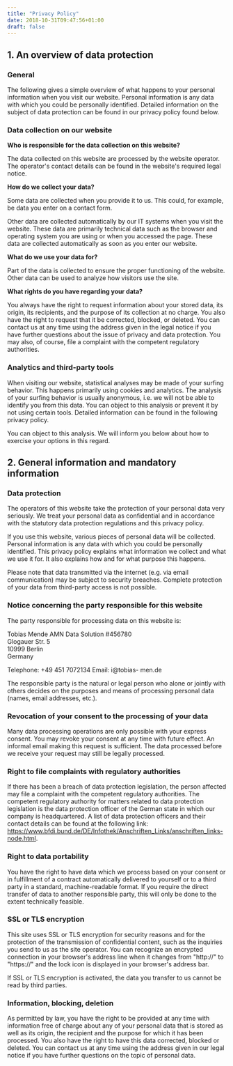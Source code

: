 ```yaml
---
title: "Privacy Policy"
date: 2018-10-31T09:47:56+01:00
draft: false
---
```



<h2>1. An overview of data protection</h2>
<h3>General</h3>
The following gives a simple overview of what happens to your personal information when you visit our website. Personal information is any data with which you could be personally identified. Detailed information on the subject of data protection can be found in our privacy policy found below.
<h3>Data collection on our website</h3>
<strong>Who is responsible for the data collection on this website?</strong>

The data collected on this website are processed by the website operator. The operator's contact details can be found in the website's required legal notice.

<strong>How do we collect your data?</strong>

Some data are collected when you provide it to us. This could, for example, be data you enter on a contact form.

Other data are collected automatically by our IT systems when you visit the website. These data are primarily technical data such as the browser and operating system you are using or when you accessed the page. These data are collected automatically as soon as you enter our website.

<strong>What do we use your data for?</strong>

Part of the data is collected to ensure the proper functioning of the website. Other data can be used to analyze how visitors use the site.

<strong>What rights do you have regarding your data?</strong>

You always have the right to request information about your stored data, its origin, its recipients, and the purpose of its collection at no charge. You also have the right to request that it be corrected, blocked, or deleted. You can contact us at any time using the address given in the legal notice if you have further questions about the issue of privacy and data protection. You may also, of course, file a complaint with the competent regulatory authorities.
<h3>Analytics and third-party tools</h3>
When visiting our website, statistical analyses may be made of your surfing behavior. This happens primarily using cookies and analytics. The analysis of your surfing behavior is usually anonymous, i.e. we will not be able to identify you from this data. You can object to this analysis or prevent it by not using certain tools. Detailed information can be found in the following privacy policy.

You can object to this analysis. We will inform you below about how to exercise your options in this regard.
<h2>2. General information and mandatory information</h2>
<h3>Data protection</h3>
The operators of this website take the protection of your personal data very seriously. We treat your personal data as confidential and in accordance with the statutory data protection regulations and this privacy policy.

If you use this website, various pieces of personal data will be collected. Personal information is any data with which you could be personally identified. This privacy policy explains what information we collect and what we use it for. It also explains how and for what purpose this happens.

Please note that data transmitted via the internet (e.g. via email communication) may be subject to security breaches. Complete protection of your data from third-party access is not possible.
<h3>Notice concerning the party responsible for this website</h3>
The party responsible for processing data on this website is:

Tobias Mende
AMN Data Solution #456780<br />
Glogauer Str. 5<br />
10999 Berlin<br />
Germany

Telephone: +49 451 7072134
Email: i@tobias- men.de

The responsible party is the natural or legal person who alone or jointly with others decides on the purposes and means of processing personal data (names, email addresses, etc.).
<h3>Revocation of your consent to the processing of your data</h3>
Many data processing operations are only possible with your express consent. You may revoke your consent at any time with
future effect. An informal email making this request is sufficient. The data processed before we receive your request may still be legally processed.
<h3>Right to file complaints with regulatory authorities</h3>
If there has been a breach of data protection legislation, the person affected may file a complaint with the competent regulatory authorities. The competent regulatory authority for matters related to data protection legislation is the data protection officer of the German state in which our company is headquartered. A list of data protection officers and their contact details can be found at the following link: <a href="https://www.bfdi.bund.de/DE/Infothek/Anschriften_Links/anschriften_links- node.html" target="_blank" rel="noopener">https://www.bfdi.bund.de/DE/Infothek/Anschriften_Links/anschriften_links- node.html</a>.
<h3>Right to data portability</h3>
You have the right to have data which we process based on your consent or in fulfillment of a contract automatically delivered to yourself or to a third party in a standard, machine-readable format. If you require the direct transfer of data to another responsible party, this will only be done to the extent technically feasible.
<h3>SSL or TLS encryption</h3>
This site uses SSL or TLS encryption for security reasons and for the protection of the transmission of confidential content, such as the inquiries you send to us as the site operator. You can recognize an encrypted connection in your browser's address line when it changes from "http://" to "https://" and the lock icon is displayed in your browser's address bar.

If SSL or TLS encryption is activated, the data you transfer to us cannot be read by third parties.
<h3>Information, blocking, deletion</h3>
As permitted by law, you have the right to be provided at any time with information free of charge about any of your personal data that is stored as well as its origin, the recipient and the purpose for which it has been processed. You also have the right to have this data corrected, blocked or deleted. You can contact us at any time using the address given in our legal notice if you have further questions on the topic of personal data.